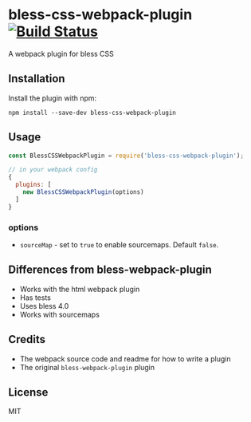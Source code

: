 # bless-css-webpack-plugin [![Build Status](https://travis-ci.org/mattlewis92/bless-css-webpack-plugin.svg?branch=master)](https://travis-ci.org/mattlewis92/bless-css-webpack-plugin)
A webpack plugin for bless CSS

## Installation

Install the plugin with npm:

```
npm install --save-dev bless-css-webpack-plugin
```

## Usage
```javascript
const BlessCSSWebpackPlugin = require('bless-css-webpack-plugin');

// in your webpack config
{
  plugins: [
    new BlessCSSWebpackPlugin(options)
  ]
}
```
### options

* `sourceMap` - set to `true` to enable sourcemaps. Default `false`.

## Differences from bless-webpack-plugin
* Works with the html webpack plugin
* Has tests
* Uses bless 4.0
* Works with sourcemaps

## Credits
* The webpack source code and readme for how to write a plugin
* The original `bless-webpack-plugin` plugin

## License
MIT